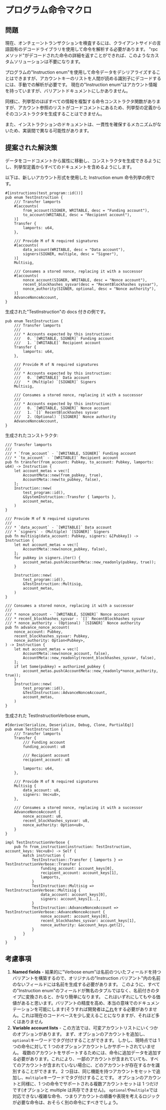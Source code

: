 # プログラム命令マクロ

## 問題

現在、オンチェーントランザクションを検査するには、クライアントサイドの言語固有のデコードライブラリを使用して命令を解析する必要があります。 "rpc メソッド"がデコードされた命令の詳細を返すことができれば、このようなカスタムソリューションは不要になります。

プログラムの"Instruction enum"を使用して命令データをデシリアライズすることはできますが、アカウントキーのリストを人間が読める識別子にデコードするには、手動での解析が必要です。 現在の"Instruction enum"はアカウント情報を持っていますが、バリアントドキュメントにしかありません。

同様に、列挙型のほぼすべての情報を複製する命令コンストラクタ関数がありますが、アカウント参照のリストがコードコメントにあるため、列挙型の定義からそのコンストラクタを生成することはできません。

また、インストラクションのドキュメントは、一貫性を確保するメカニズムがないため、実装間で異なる可能性があります。

## 提案された解決策

データをコードコメントから属性に移動し、コンストラクタを生成できるようにし、列挙型定義からすべてのドキュメントを含めるようにします。

以下は、新しいアカウント形式を使用した Instruction enum 命令列挙の例です。

```rust,ignore
#[instructions(test_program::id())]
pub enum TestInstruction {
    /// Transfer lamports
    #[accounts(
        from_account(SIGNER, WRITABLE, desc = "Funding account"),
        to_account(WRITABLE, desc = "Recipient account"),
    )]
    Transfer {
        lamports: u64,
    },

    /// Provide M of N required signatures
    #[accounts(
        data_account(WRITABLE, desc = "Data account"),
        signers(SIGNER, multiple, desc = "Signer"),
    )]
    Multisig,

    /// Consumes a stored nonce, replacing it with a successor
    #[accounts(
        nonce_account(SIGNER, WRITABLE, desc = "Nonce account"),
        recent_blockhashes_sysvar(desc = "RecentBlockhashes sysvar"),
        nonce_authority(SIGNER, optional, desc = "Nonce authority"),
    )]
    AdvanceNonceAccount,
}
```

生成された"TestInstruction"の docs 付きの例です。

```rust,ignore
pub enum TestInstruction {
    /// Transfer lamports
    ///
    /// * Accounts expected by this instruction:
    ///   0. `[WRITABLE, SIGNER]` Funding account
    ///   1. `[WRITABLE]` Recipient account
    Transfer {
        lamports: u64,
    },

    /// Provide M of N required signatures
    ///
    /// * Accounts expected by this instruction:
    ///   0. `[WRITABLE]` Data account
    ///   * (Multiple) `[SIGNER]` Signers
    Multisig,

    /// Consumes a stored nonce, replacing it with a successor
    ///
    /// * Accounts expected by this instruction:
    ///   0. `[WRITABLE, SIGNER]` Nonce account
    ///   1. `[]` RecentBlockhashes sysvar
    ///   2. (Optional) `[SIGNER]` Nonce authority
    AdvanceNonceAccount,
}
```

生成されたコンストラクタ:

```rust,ignore
/// Transfer lamports
///
/// * `from_account` - `[WRITABLE, SIGNER]` Funding account
/// * `to_account` - `[WRITABLE]` Recipient account
pub fn transfer(from_account: Pubkey, to_account: Pubkey, lamports: u64) -> Instruction {
    let account_metas = vec![
        AccountMeta::new(from_pubkey, true),
        AccountMeta::new(to_pubkey, false),
    ];
    Instruction::new(
        test_program::id(),
        &SystemInstruction::Transfer { lamports },
        account_metas,
    )
}

/// Provide M of N required signatures
///
/// * `data_account` - `[WRITABLE]` Data account
/// * `signers` - (Multiple) `[SIGNER]` Signers
pub fn multisig(data_account: Pubkey, signers: &[Pubkey]) -> Instruction {
    let mut account_metas = vec![
        AccountMeta::new(nonce_pubkey, false),
    ];
    for pubkey in signers.iter() {
        account_metas.push(AccountMeta::new_readonly(pubkey, true));
    }

    Instruction::new(
        test_program::id(),
        &TestInstruction::Multisig,
        account_metas,
    )
}

/// Consumes a stored nonce, replacing it with a successor
///
/// * nonce_account - `[WRITABLE, SIGNER]` Nonce account
/// * recent_blockhashes_sysvar - `[]` RecentBlockhashes sysvar
/// * nonce_authority - (Optional) `[SIGNER]` Nonce authority
pub fn advance_nonce_account(
    nonce_account: Pubkey,
    recent_blockhashes_sysvar: Pubkey,
    nonce_authority: Option<Pubkey>,
) -> Instruction {
    let mut account_metas = vec![
        AccountMeta::new(nonce_account, false),
        AccountMeta::new_readonly(recent_blockhashes_sysvar, false),
    ];
    if let Some(pubkey) = authorized_pubkey {
        account_metas.push(AccountMeta::new_readonly*nonce_authority, true));
    }
    Instruction::new(
        test_program::id(),
        &TestInstruction::AdvanceNonceAccount,
        account_metas,
    )
}

```

生成された TestInstructionVerbose enum。

```rust,ignore
#[derive(Serialize, Deserialize, Debug, Clone, PartialEq)]
pub enum TestInstruction {
    /// Transfer lamports
    Transfer {
        /// Funding account
        funding_account: u8

        /// Recipient account
        recipient_account: u8

        lamports: u64,
    },

    /// Provide M of N required signatures
    Multisig {
        data_account: u8,
        signers: Vec<u8>,
    },

    /// Consumes a stored nonce, replacing it with a successor
    AdvanceNonceAccount {
        nonce_account: u8,
        recent_blockhashes_sysvar: u8,
        nonce_authority: Option<u8>,
    }
}

impl TestInstructionVerbose {
    pub fn from_instruction(instruction: TestInstruction, account_keys: Vec<u8>) -> Self {
        match instruction {
            TestInstruction::Transfer { lamports } => TestInstructionVerbose::Transfer {
                funding_account: account_keys[0],
                recipient_account: account_keys[1],
                lamports,
            }
            TestInstruction::Multisig => TestInstructionVerbose::Multisig {
                data_account: account_keys[0],
                signers: account_keys[1..],
            }
            TestInstruction::AdvanceNonceAccount => TestInstructionVerbose::AdvanceNonceAccount {
                nonce_account: account_keys[0],
                recent_blockhashes_sysvar: account_keys[1],
                nonce_authority: &account_keys.get(2),
            }
        }
    }
}

```

## 考慮事項

1. **Named fields** - 結果的に"Verbose enum"は名前のついたフィールドを持つバリアントを構築するので、オリジナルの"Instruction バリアント"内の名前のないフィールドには名前を生成する必要があります。 このように、すべての"Instruction enum"のフィールドが無名のタプルではなく、名前付きのタイプに変換されると、かなり簡単になります。 これはいずれにしてもやる価値があると思います。バリアントの精度を高め、本当の意味でのドキュメンテーションを可能にします(そうすれば開発者は[これ](https://github.com/solana-labs/solana/blob/3aab13a1679ba2b7846d9ba39b04a52f2017d3e0/sdk/src/system_instruction.rs#L140)をする必要がありません。これは現在のコードベースを少し変えることになりますが、それほど多くはありません
2. **Variable account lists** - この方法では、可変アカウントリストにいくつかのオプションがあります。 まず、オプションのアカウントを追加し、`optional`キーワードでタグ付けすることができます。 しかし、現時点では 1 つの命令に対して 1 つのオプションアカウントしかサポートされていません。 複数のアカウントをサポートするためには、命令に追加データを追加する必要があります。これにより、一部のアカウントが含まれていても、すべてのアカウントが含まれていない場合に、どのアカウントが存在するかを識別することができます。 2 つ目は、同じ機能を持つアカウントをセットで追加し、`multiple`キーワードでタグ付けすることです。 オプションのアカウントと同様に、1 つの命令でサポートされる複数アカウントセットは 1 つだけです(オプションと multiple は共存できません)。 `optional`や`multiple`では対応できない複雑な命令、つまりアカウントの順番や表現を考えるロジックが必要な命令は、おそらく別の命令にすべきでしょう。
